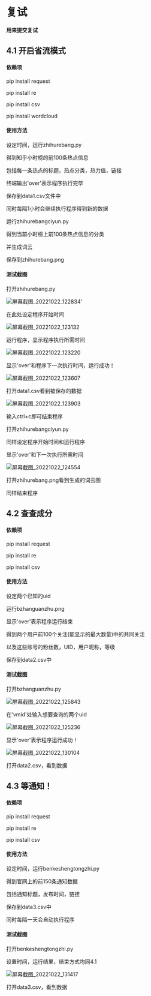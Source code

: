 # 复试
**用来提交复试**


## 4.1 开启省流模式

#### 依赖项
pip install request

pip install re

pip install csv

pip install wordcloud

#### 使用方法
设定时间，运行zhihurebang.py

得到知乎小时榜的前100条热点信息

包括每一条热点的标题，热点分类，热力值，链接

终端输出'over'表示程序执行完毕

保存到data1.csv文件中

同时每隔1小时会继续执行程序得到新的数据



运行zhihurebangciyun.py

得到当前小时榜上前100条热点信息的分类

并生成词云

保存到zhihurebang.png

#### 测试截图
打开zhihurebang.py

![屏幕截图_20221022_122834](https://user-images.githubusercontent.com/113598813/197319110-59f98a89-2db2-4d98-9d63-40f2e1fe59e3.png)’

在此处设定程序开始时间

![屏幕截图_20221022_123132](https://user-images.githubusercontent.com/113598813/197319808-f3321794-e8a3-48c4-8552-8f8379c81e53.png)

运行程序，显示程序执行所需时间

![屏幕截图_20221022_123220](https://user-images.githubusercontent.com/113598813/197319822-a6c90d3c-61a0-403a-9aa9-8f0be41a03b8.png)

显示'over'和程序下一次执行时间，运行成功！

![屏幕截图_20221022_123607](https://user-images.githubusercontent.com/113598813/197319918-dcb5e915-2c70-4a0c-b299-494354e0b492.png)

打开data1.csv看到被保存的数据

![屏幕截图_20221022_123903](https://user-images.githubusercontent.com/113598813/197320010-1b8e94e4-a383-4fcf-9005-8bafbd25ddf6.png)

输入ctrl+c即可结束程序


打开zhihurebangciyun.py

同样设定程序开始时间和运行程序

显示'over'和下一次执行所需时间

![屏幕截图_20221022_124554](https://user-images.githubusercontent.com/113598813/197320230-d7a69d7a-b7c8-4105-8b1a-35304505d2bd.png)

打开zhihurebang.png看到生成的词云图

同样结束程序


## 4.2 查查成分

#### 依赖项
pip install request

pip install re

pip install csv

#### 使用方法
设定两个已知的uid

运行bzhanguanzhu.png

显示'over'表示程序运行结束

得到两个用户前100个关注(能显示的最大数量)中的共同关注

以及这些账号的粉丝数，UID，用户昵称，等级

保存到data2.csv中

#### 测试截图
打开bzhanguanzhu.py

![屏幕截图_20221022_125843](https://user-images.githubusercontent.com/113598813/197320679-58ebd4a8-99c6-41c7-95a1-342f1dcaf58e.png)

在'vmid'处输入想要查询的两个uid

![屏幕截图_20221022_125236](https://user-images.githubusercontent.com/113598813/197320708-3ddb7410-0cd7-4041-9831-98628d001609.png)

显示'over'表示程序运行成功！

![屏幕截图_20221022_130104](https://user-images.githubusercontent.com/113598813/197320736-b6d31253-a292-4095-9ab3-a8533bb6b30f.png)

打开data2.csv，看到数据



## 4.3 等通知！

#### 依赖项
pip install request

pip install re

pip install csv

#### 使用方法
设定时间，运行benkeshengtongzhi.py

得到官网上的前150条通知数据

包括通知标题，发布时间，链接

保存到data3.csv中

同时每隔一天会自动执行程序

#### 测试截图
打开benkeshengtongzhi.py

设置时间，运行结果，结束方式均同4.1

![屏幕截图_20221022_131417](https://user-images.githubusercontent.com/113598813/197321778-ac5f54a4-e617-457e-a06c-1799e95af864.png)

打开data3.csv，看到数据

